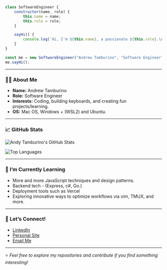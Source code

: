 ```javascript
class SoftwareEngineer {
    constructor(name, role) {
        this.name = name;
        this.role = role;
    }

    sayHi() {
        console.log(`Hi, I'm ${this.name}, a passionate ${this.role}.\nThanks for dropping by!`);
    }
}

const me = new SoftwareEngineer("Andrew Tamburino", "Software Engineer");
me.sayHi();
```

---

### 👨‍💻 About Me

- **Name:** Andrew Tamburino
- **Role:** Software Engineer
- **Interests:** Coding, building keyboards, and creating fun projects/learning.
- **OS:** Mac OS, Windows + (WSL2) and Ubuntu.

---

### 📈 GitHub Stats

![Andy Tamburino's GitHub Stats](https://github-readme-stats.vercel.app/api?username=atamburino&show_icons=true&theme=radical)

![Top Languages](https://github-readme-stats.vercel.app/api/top-langs/?username=atamburino&layout=compact&theme=radical)

---

### 🌱 I’m Currently Learning

- More and more JavaScript techniques and design patterns.
- Backend tech - (Express, c#, Go.)
- Deployment tools such as Vercel 
- Exploring innovative ways to optimize workflows via vim, TMUX, and more.

---

### 🤝 Let’s Connect!

- [LinkedIn](https://www.linkedin.com/in/andrew-tamburino/)
- [Personal Site](https://www.andyt.pro/)
- [Email Me](mailto:tamburinoandy@gmail.com)

---

⭐️ *Feel free to explore my repositories and contribute if you find something interesting!*
